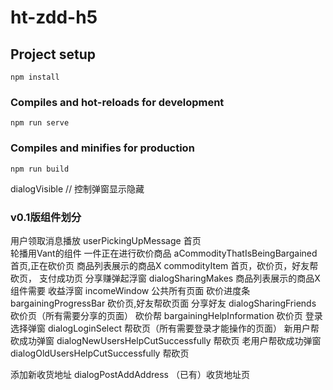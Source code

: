 # ht-zdd-h5

## Project setup
```
npm install
```

### Compiles and hot-reloads for development
```
npm run serve
```

### Compiles and minifies for production
```
npm run build
```

dialogVisible // 控制弹窗显示隐藏

### v0.1版组件划分

用户领取消息播放  userPickingUpMessage    首页        
轮播用Vant的组件
一件正在进行砍价商品    aCommodityThatIsBeingBargained        首页,正在砍价页
商品列表展示的商品X      commodityItem      首页，砍价页，好友帮砍页，           支付成功页
分享赚弹起浮窗       dialogSharingMakes    商品列表展示的商品X组件需要
收益浮窗               incomeWindow   公共所有页面
砍价进度条           bargainingProgressBar   砍价页,好友帮砍页面
分享好友      dialogSharingFriends   砍价页（所有需要分享的页面）
砍价帮        bargainingHelpInformation    砍价页
登录选择弹窗 dialogLoginSelect  帮砍页（所有需要登录才能操作的页面）
新用户帮砍成功弹窗 dialogNewUsersHelpCutSuccessfully 帮砍页
老用户帮砍成功弹窗 dialogOldUsersHelpCutSuccessfully 帮砍页

添加新收货地址         dialogPostAddAddress     （已有）收货地址页


